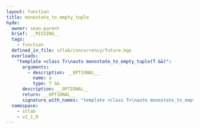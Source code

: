 ```yaml
---
layout: function
title: monostate_to_empty_tuple
hyde:
  owner: sean-parent
  brief: __MISSING__
  tags:
    - function
  defined_in_file: stlab/concurrency/future.hpp
  overloads:
    "template <class T>\nauto monostate_to_empty_tuple(T &&)":
      arguments:
        - description: __OPTIONAL__
          name: a
          type: T &&
      description: __OPTIONAL__
      return: __OPTIONAL__
      signature_with_names: "template <class T>\nauto monostate_to_empty_tuple(T && a)"
  namespace:
    - stlab
    - v2_1_0
---
```


